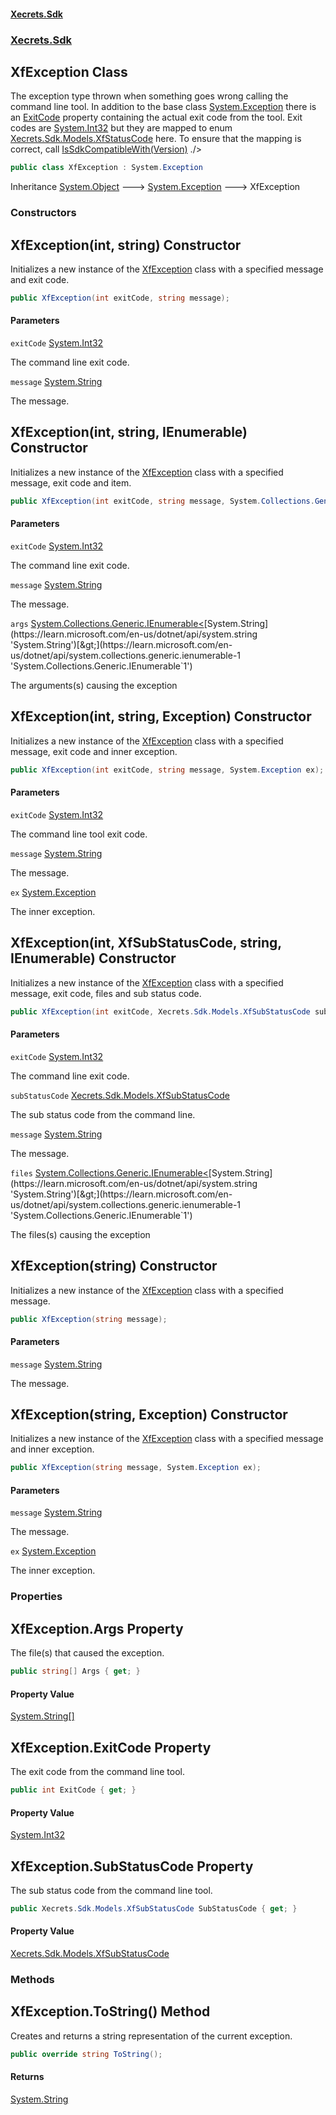 #### [Xecrets.Sdk](index.md 'index')
### [Xecrets.Sdk](Xecrets.Sdk.md 'Xecrets.Sdk')

## XfException Class

The exception type thrown when something goes wrong calling the command line tool. In addition to the base class
[System.Exception](https://learn.microsoft.com/en-us/dotnet/api/system.exception 'System.Exception') there is an [ExitCode](Xecrets.Sdk.XfException.md#Xecrets.Sdk.XfException.ExitCode 'Xecrets.Sdk.XfException.ExitCode') property containing the actual exit code from the
tool. Exit codes are [System.Int32](https://learn.microsoft.com/en-us/dotnet/api/system.int32 'System.Int32') but they are mapped to enum [Xecrets.Sdk.Models.XfStatusCode](https://learn.microsoft.com/en-us/dotnet/api/xecrets.sdk.models.xfstatuscode 'Xecrets.Sdk.Models.XfStatusCode') here. To ensure
that the mapping is correct, call [IsSdkCompatibleWith(Version)](Xecrets.Sdk.Abstractions.md#Xecrets.Sdk.Abstractions.IXfApi.IsSdkCompatibleWith(System.Version) 'Xecrets.Sdk.Abstractions.IXfApi.IsSdkCompatibleWith(System.Version)') ./>

```csharp
public class XfException : System.Exception
```

Inheritance [System.Object](https://learn.microsoft.com/en-us/dotnet/api/system.object 'System.Object') &#129106; [System.Exception](https://learn.microsoft.com/en-us/dotnet/api/system.exception 'System.Exception') &#129106; XfException
### Constructors

<a name='Xecrets.Sdk.XfException.XfException(int,string)'></a>

## XfException(int, string) Constructor

Initializes a new instance of the [XfException](Xecrets.Sdk.XfException.md 'Xecrets.Sdk.XfException') class with a specified message and exit code.

```csharp
public XfException(int exitCode, string message);
```
#### Parameters

<a name='Xecrets.Sdk.XfException.XfException(int,string).exitCode'></a>

`exitCode` [System.Int32](https://learn.microsoft.com/en-us/dotnet/api/system.int32 'System.Int32')

The command line exit code.

<a name='Xecrets.Sdk.XfException.XfException(int,string).message'></a>

`message` [System.String](https://learn.microsoft.com/en-us/dotnet/api/system.string 'System.String')

The message.

<a name='Xecrets.Sdk.XfException.XfException(int,string,System.Collections.Generic.IEnumerable_string_)'></a>

## XfException(int, string, IEnumerable<string>) Constructor

Initializes a new instance of the [XfException](Xecrets.Sdk.XfException.md 'Xecrets.Sdk.XfException') class with a specified message, exit code and item.

```csharp
public XfException(int exitCode, string message, System.Collections.Generic.IEnumerable<string> args);
```
#### Parameters

<a name='Xecrets.Sdk.XfException.XfException(int,string,System.Collections.Generic.IEnumerable_string_).exitCode'></a>

`exitCode` [System.Int32](https://learn.microsoft.com/en-us/dotnet/api/system.int32 'System.Int32')

The command line exit code.

<a name='Xecrets.Sdk.XfException.XfException(int,string,System.Collections.Generic.IEnumerable_string_).message'></a>

`message` [System.String](https://learn.microsoft.com/en-us/dotnet/api/system.string 'System.String')

The message.

<a name='Xecrets.Sdk.XfException.XfException(int,string,System.Collections.Generic.IEnumerable_string_).args'></a>

`args` [System.Collections.Generic.IEnumerable&lt;](https://learn.microsoft.com/en-us/dotnet/api/system.collections.generic.ienumerable-1 'System.Collections.Generic.IEnumerable`1')[System.String](https://learn.microsoft.com/en-us/dotnet/api/system.string 'System.String')[&gt;](https://learn.microsoft.com/en-us/dotnet/api/system.collections.generic.ienumerable-1 'System.Collections.Generic.IEnumerable`1')

The arguments(s) causing the exception

<a name='Xecrets.Sdk.XfException.XfException(int,string,System.Exception)'></a>

## XfException(int, string, Exception) Constructor

Initializes a new instance of the [XfException](Xecrets.Sdk.XfException.md 'Xecrets.Sdk.XfException') class with a specified message, exit code and inner exception.

```csharp
public XfException(int exitCode, string message, System.Exception ex);
```
#### Parameters

<a name='Xecrets.Sdk.XfException.XfException(int,string,System.Exception).exitCode'></a>

`exitCode` [System.Int32](https://learn.microsoft.com/en-us/dotnet/api/system.int32 'System.Int32')

The command line tool exit code.

<a name='Xecrets.Sdk.XfException.XfException(int,string,System.Exception).message'></a>

`message` [System.String](https://learn.microsoft.com/en-us/dotnet/api/system.string 'System.String')

The message.

<a name='Xecrets.Sdk.XfException.XfException(int,string,System.Exception).ex'></a>

`ex` [System.Exception](https://learn.microsoft.com/en-us/dotnet/api/system.exception 'System.Exception')

The inner exception.

<a name='Xecrets.Sdk.XfException.XfException(int,Xecrets.Sdk.Models.XfSubStatusCode,string,System.Collections.Generic.IEnumerable_string_)'></a>

## XfException(int, XfSubStatusCode, string, IEnumerable<string>) Constructor

Initializes a new instance of the [XfException](Xecrets.Sdk.XfException.md 'Xecrets.Sdk.XfException') class with a specified message, exit code, files
and sub status code.

```csharp
public XfException(int exitCode, Xecrets.Sdk.Models.XfSubStatusCode subStatusCode, string message, System.Collections.Generic.IEnumerable<string> files);
```
#### Parameters

<a name='Xecrets.Sdk.XfException.XfException(int,Xecrets.Sdk.Models.XfSubStatusCode,string,System.Collections.Generic.IEnumerable_string_).exitCode'></a>

`exitCode` [System.Int32](https://learn.microsoft.com/en-us/dotnet/api/system.int32 'System.Int32')

The command line exit code.

<a name='Xecrets.Sdk.XfException.XfException(int,Xecrets.Sdk.Models.XfSubStatusCode,string,System.Collections.Generic.IEnumerable_string_).subStatusCode'></a>

`subStatusCode` [Xecrets.Sdk.Models.XfSubStatusCode](https://learn.microsoft.com/en-us/dotnet/api/xecrets.sdk.models.xfsubstatuscode 'Xecrets.Sdk.Models.XfSubStatusCode')

The sub status code from the command line.

<a name='Xecrets.Sdk.XfException.XfException(int,Xecrets.Sdk.Models.XfSubStatusCode,string,System.Collections.Generic.IEnumerable_string_).message'></a>

`message` [System.String](https://learn.microsoft.com/en-us/dotnet/api/system.string 'System.String')

The message.

<a name='Xecrets.Sdk.XfException.XfException(int,Xecrets.Sdk.Models.XfSubStatusCode,string,System.Collections.Generic.IEnumerable_string_).files'></a>

`files` [System.Collections.Generic.IEnumerable&lt;](https://learn.microsoft.com/en-us/dotnet/api/system.collections.generic.ienumerable-1 'System.Collections.Generic.IEnumerable`1')[System.String](https://learn.microsoft.com/en-us/dotnet/api/system.string 'System.String')[&gt;](https://learn.microsoft.com/en-us/dotnet/api/system.collections.generic.ienumerable-1 'System.Collections.Generic.IEnumerable`1')

The files(s) causing the exception

<a name='Xecrets.Sdk.XfException.XfException(string)'></a>

## XfException(string) Constructor

Initializes a new instance of the [XfException](Xecrets.Sdk.XfException.md 'Xecrets.Sdk.XfException') class with a specified message.

```csharp
public XfException(string message);
```
#### Parameters

<a name='Xecrets.Sdk.XfException.XfException(string).message'></a>

`message` [System.String](https://learn.microsoft.com/en-us/dotnet/api/system.string 'System.String')

The message.

<a name='Xecrets.Sdk.XfException.XfException(string,System.Exception)'></a>

## XfException(string, Exception) Constructor

Initializes a new instance of the [XfException](Xecrets.Sdk.XfException.md 'Xecrets.Sdk.XfException') class with a specified message and inner exception.

```csharp
public XfException(string message, System.Exception ex);
```
#### Parameters

<a name='Xecrets.Sdk.XfException.XfException(string,System.Exception).message'></a>

`message` [System.String](https://learn.microsoft.com/en-us/dotnet/api/system.string 'System.String')

The message.

<a name='Xecrets.Sdk.XfException.XfException(string,System.Exception).ex'></a>

`ex` [System.Exception](https://learn.microsoft.com/en-us/dotnet/api/system.exception 'System.Exception')

The inner exception.
### Properties

<a name='Xecrets.Sdk.XfException.Args'></a>

## XfException.Args Property

The file(s) that caused the exception.

```csharp
public string[] Args { get; }
```

#### Property Value
[System.String](https://learn.microsoft.com/en-us/dotnet/api/system.string 'System.String')[[]](https://learn.microsoft.com/en-us/dotnet/api/system.array 'System.Array')

<a name='Xecrets.Sdk.XfException.ExitCode'></a>

## XfException.ExitCode Property

The exit code from the command line tool.

```csharp
public int ExitCode { get; }
```

#### Property Value
[System.Int32](https://learn.microsoft.com/en-us/dotnet/api/system.int32 'System.Int32')

<a name='Xecrets.Sdk.XfException.SubStatusCode'></a>

## XfException.SubStatusCode Property

The sub status code from the command line tool.

```csharp
public Xecrets.Sdk.Models.XfSubStatusCode SubStatusCode { get; }
```

#### Property Value
[Xecrets.Sdk.Models.XfSubStatusCode](https://learn.microsoft.com/en-us/dotnet/api/xecrets.sdk.models.xfsubstatuscode 'Xecrets.Sdk.Models.XfSubStatusCode')
### Methods

<a name='Xecrets.Sdk.XfException.ToString()'></a>

## XfException.ToString() Method

Creates and returns a string representation of the current exception.

```csharp
public override string ToString();
```

#### Returns
[System.String](https://learn.microsoft.com/en-us/dotnet/api/system.string 'System.String')